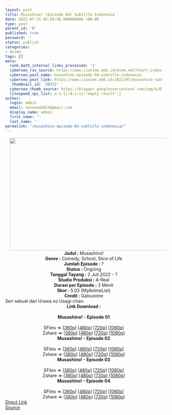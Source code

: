 ```yaml
---
layout: post
title: Musashino! (Episode 04) Subtitle Indonesia
date: 2022-07-25 02:59:58.000000000 +00:00
type: post
parent_id: '0'
published: true
password: ''
status: publish
categories:
- Anime
tags: []
meta:
  rank_math_internal_links_processed: '1'
  cyberseo_rss_source: https://www.ciunime.web.id/atom.xml?start-index=1
  cyberseo_post_name: musashino-episode-04-subtitle-indonesia
  cyberseo_post_link: https://www.ciunime.web.id/2022/07/musashino-subtitle-indonesia.html
  _thumbnail_id: '28372'
  cyberseo_thumb_source: https://blogger.googleusercontent.com/img/b/R29vZ2xl/AVvXsEgFLXnjwd_tj14icwDERnikrZCdcII5wmslFewagRXENA9U8TcHTWTJva3PuJwi8SAdq1cq0uM0JHh99iHCQ5Scv1oPb8s4EMYpS_kBj7IuzPqzwVXA2_0wbw0zS7J_OuCYhr8TcCp0DrqrWFxtStAH8_9vo_ORxI9FroFoKqxU0NH6ofTdQVZb6xMU/w640-h360/Musashino!.jpg
  litespeed_vpi_list: a:1:{i:0;s:12:"empty result";}
author:
  login: admin
  email: senseads014@gmail.com
  display_name: admin
  first_name: ''
  last_name: ''
permalink: "/musashino-episode-04-subtitle-indonesia/"
---
```

<div class="separator" style="clear: both; text-align: center;"><a href="https://blogger.googleusercontent.com/img/b/R29vZ2xl/AVvXsEgFLXnjwd_tj14icwDERnikrZCdcII5wmslFewagRXENA9U8TcHTWTJva3PuJwi8SAdq1cq0uM0JHh99iHCQ5Scv1oPb8s4EMYpS_kBj7IuzPqzwVXA2_0wbw0zS7J_OuCYhr8TcCp0DrqrWFxtStAH8_9vo_ORxI9FroFoKqxU0NH6ofTdQVZb6xMU/s1280/Musashino!.jpg" style="margin-left: 1em; margin-right: 1em;"><img border="0" data-original-height="720" data-original-width="1280" height="360" src="{{ site.baseurl }}/assets/2022/07/Musashino!.jpg" width="640" /></a></div>
<div class="separator" style="clear: both; text-align: center;"></div>
<div style="text-align: center;"><b>Judul</b><b><b> </b>:</b> Musashino!</div>
<div style="text-align: center;"><b><b>Genre :</b></b> Comedy, School, Slice of Life</div>
<div style="text-align: center;"><b>Jumlah Episode :</b> ?<br /><b>Status :&nbsp;</b>Ongoing<br /><b>Tanggal Tayang :</b> 2 Juli 2022 - ?<br /><b>Studio Produksi :</b>&nbsp;A-Real<br /><b>Durasi per Episode :</b> 3 Menit</div>
<div style="text-align: center;"><b>Skor :</b> 5.03 (MyAnimeList)</div>
<div style="text-align: center;"><b>Credit :</b>&nbsp;Gatsunime</div>
<div style="text-align: center;"></div>
<div style="text-align: justify;">Seri sekuel dari Urawa no Usagi-chan.</div>
<div style="text-align: justify;"></div>
<div style="text-align: justify;"></div>
<div style="text-align: center;">
<div style="text-align: center;">
<div style="text-align: left;">
<div style="text-align: center;"><b>Link Download :</b></div>
<div style="text-align: center;"><b><br /></b></div>
<div style="text-align: center;"><span style="text-align: left;"><b>Musashino!&nbsp;</b></span><b>- Episode 01</b></div>
<div style="text-align: center;"><b><br /></b></div>
<div style="text-align: center;">SFiles =&gt; [<a href="http://www.solidfiles.com/v/pe8BPQqk3jYWx" target="_blank" rel="noopener">360p</a>] [<a href="http://www.solidfiles.com/v/5M2WyYMZ2GKkr" target="_blank" rel="noopener">480p</a>] [<a href="http://www.solidfiles.com/v/v5p6wQAy6RQXD" target="_blank" rel="noopener">720p</a>] [<a href="http://www.solidfiles.com/v/MMBeqkRr7QwX4" target="_blank" rel="noopener">1080p</a>]</div>
<div style="text-align: center;">Zshare =&gt; [<a href="https://www70.zippyshare.com/v/lgsz1z5j/file.html" target="_blank" rel="noopener">360p</a>] [<a href="https://www70.zippyshare.com/v/MZCuiKnW/file.html" target="_blank" rel="noopener">480p</a>] [<a href="https://www70.zippyshare.com/v/QoHEVk9K/file.html" target="_blank" rel="noopener">720p</a>] [<a href="https://www70.zippyshare.com/v/md2Np85v/file.html" target="_blank" rel="noopener">1080p</a>]</div>
<div style="text-align: center;"></div>
<div style="text-align: center;">
<div><span style="text-align: left;"><b>Musashino!&nbsp;</b></span><b>- Episode 02</b></div>
<div><b><br /></b></div>
<div>SFiles =&gt; [<a href="http://www.solidfiles.com/v/nVGNLpnXZ6KWV" target="_blank" rel="noopener">360p</a>] [<a href="http://www.solidfiles.com/v/peW3LyYA7eeLP" target="_blank" rel="noopener">480p</a>] [<a href="http://www.solidfiles.com/v/peW3LLyevrV8R" target="_blank" rel="noopener">720p</a>] [<a href="http://www.solidfiles.com/v/eZ8nLLvkyyGPM" target="_blank" rel="noopener">1080p</a>]</div>
<div>Zshare =&gt; [<a href="https://www85.zippyshare.com/v/a83kt2Ki/file.html" target="_blank" rel="noopener">360p</a>] [<a href="https://www85.zippyshare.com/v/hscSQszl/file.html" target="_blank" rel="noopener">480p</a>] [<a href="https://www85.zippyshare.com/v/MABaYaHI/file.html" target="_blank" rel="noopener">720p</a>] [<a href="https://www85.zippyshare.com/v/O0IZY5sH/file.html" target="_blank" rel="noopener">1080p</a>]</div>
<div></div>
<div>
<div><span style="text-align: left;"><b>Musashino!&nbsp;</b></span><b>- Episode 03</b></div>
<div><b><br /></b></div>
<div>SFiles =&gt; [<a href="https://www.mp4upload.com/fhaig9sss1p4" target="_blank" rel="noopener">360p</a>] [<a href="https://www.mp4upload.com/usxd1dz7c3oa" target="_blank" rel="noopener">480p</a>] [<a href="https://www.mp4upload.com/vuj83aq5hsk0" target="_blank" rel="noopener">720p</a>] [<a href="https://www.mp4upload.com/c6ims16mb3mf" target="_blank" rel="noopener">1080p</a>]</div>
<div>Zshare =&gt; [<a href="https://www118.zippyshare.com/v/Qlzek5bQ/file.html" target="_blank" rel="noopener">360p</a>] [<a href="https://www118.zippyshare.com/v/zfxDGiqZ/file.html" target="_blank" rel="noopener">480p</a>] [<a href="https://www118.zippyshare.com/v/xn90wkUq/file.html" target="_blank" rel="noopener">720p</a>] [<a href="https://www118.zippyshare.com/v/hiQL5sdk/file.html" target="_blank" rel="noopener">1080p</a>]</div>
</div>
<div></div>
<div>
<div><span style="text-align: left;"><b>Musashino!&nbsp;</b></span><b>- Episode 04</b></div>
<div><b><br /></b></div>
<div>SFiles =&gt; [<a href="http://www.solidfiles.com/v/WQGezeV7PMX6g" target="_blank" rel="noopener">360p</a>] [<a href="http://www.solidfiles.com/v/DVG3zANaeem27" target="_blank" rel="noopener">480p</a>] [<a href="http://www.solidfiles.com/v/Vx76Aj2D5k45Y" target="_blank" rel="noopener">720p</a>] [<a href="http://www.solidfiles.com/v/2Ywyr34YqrYaD" target="_blank" rel="noopener">1080p</a>]</div>
<div>Zshare =&gt; [<a href="https://www88.zippyshare.com/v/I2jXZNVg/file.html" target="_blank" rel="noopener">360p</a>] [<a href="https://www88.zippyshare.com/v/VwrV9JWN/file.html" target="_blank" rel="noopener">480p</a>] [<a href="https://www88.zippyshare.com/v/ITY8Q13Y/file.html" target="_blank" rel="noopener">720p</a>] [<a href="https://www88.zippyshare.com/v/6cVvXj9L/file.html" target="_blank" rel="noopener">1080p</a>]</div>
</div>
</div>
</div>
</div>
</div>
<link rel="stylesheet" href="https://cdnjs.cloudflare.com/ajax/libs/font-awesome/4.7.0/css/font-awesome.min.css" />
<div class="divbtn"> <a href="https://handymansurrender.com/fihup8buzv?key=94550f7ce39444073321dde3b8782f97" class="btn"><i class="fa fa-download"></i> Direct Link</a> <br /><a href="https://www.ciunime.web.id/2022/07/musashino-subtitle-indonesia.html">Source</a> </div>
